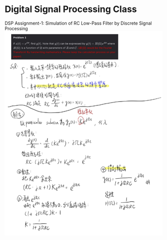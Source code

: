 # Digital Signal Processing Class
DSP Assignment-1: Simulation of RC Low-Pass Filter by Discrete Signal Processing
![Problem 1 手寫稿](./fig/problem1.jpg)
